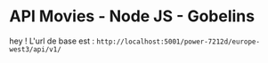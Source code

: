 # API Movies - Node JS - Gobelins
hey ! L'url de base est : ```http://localhost:5001/power-7212d/europe-west3/api/v1/```
